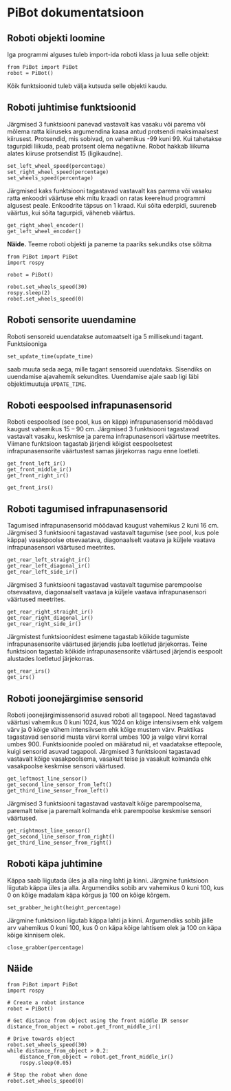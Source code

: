 # PiBot dokumentatsioon

## Roboti objekti loomine

Iga programmi alguses tuleb import-ida roboti klass ja luua selle objekt:

```
from PiBot import PiBot
robot = PiBot()
```

Kõik funktsioonid tuleb välja kutsuda selle objekti kaudu.

## Roboti juhtimise funktsioonid

Järgmised 3 funktsiooni panevad vastavalt kas vasaku või parema või mõlema ratta kiiruseks argumendina kaasa antud protsendi maksimaalsest kiirusest. Protsendid, mis sobivad, on vahemikus -99 kuni 99. Kui tahetakse tagurpidi liikuda, peab protsent olema negatiivne. Robot hakkab liikuma alates kiiruse protsendist 15 (ligikaudne).

```
set_left_wheel_speed(percentage)
set_right_wheel_speed(percentage)
set_wheels_speed(percentage)
```

Järgmised kaks funktsiooni tagastavad vastavalt kas parema või vasaku ratta enkoodri väärtuse ehk mitu kraadi on ratas keerelnud programmi algusest peale. Enkoodrite täpsus on 1 kraad. Kui sõita ederpidi, suureneb väärtus, kui sõita tagurpidi, väheneb väärtus.

```
get_right_wheel_encoder()
get_left_wheel_encoder()
```

**Näide.** Teeme roboti objekti ja paneme ta paariks sekundiks otse sõitma

```
from PiBot import PiBot
import rospy

robot = PiBot()

robot.set_wheels_speed(30)
rospy.sleep(2)
robot.set_wheels_speed(0)
```

## Roboti sensorite uuendamine
Roboti sensoreid uuendatakse automaatselt iga 5 millisekundi tagant. Funktsiooniga

```
set_update_time(update_time)
```

saab muuta seda aega, mille tagant sensoreid uuendataks. Sisendiks on uuendamise ajavahemik sekundites. Uuendamise ajale saab ligi läbi objektimuutuja `UPDATE_TIME`.

## Roboti eespoolsed infrapunasensorid
Roboti eespoolsed (see pool, kus on käpp) infrapunasensorid mõõdavad kaugust vahemikus 15 – 90 cm. Järgmised 3 funktsiooni tagastavad vastavalt vasaku, keskmise ja parema infrapunasensori väärtuse meetrites. Viimane funktsioon tagastab järjendi kõigist eespoolsetest infrapunasensorite väärtustest samas järjekorras nagu enne loetleti.

```
get_front_left_ir()
get_front_middle_ir()
get_front_right_ir()

get_front_irs()
```

## Roboti tagumised infrapunasensorid
Tagumised infrapunasensorid mõõdavad kaugust vahemikus 2 kuni 16 cm.
Järgmised 3 funktsiooni tagastavad vastavalt tagumise (see pool, kus pole käppa) vasakpoolse otsevaatava, diagonaalselt vaatava ja küljele vaatava infrapunasensori väärtused meetrites.

```
get_rear_left_straight_ir()
get_rear_left_diagonal_ir()
get_rear_left_side_ir()
```

Järgmised 3 funktsiooni tagastavad vastavalt tagumise parempoolse otsevaatava, diagonaalselt vaatava ja küljele vaatava infrapunasensori väärtused meetrites.

```
get_rear_right_straight_ir()
get_rear_right_diagonal_ir()
get_rear_right_side_ir()
```

Järgmistest funktsioonidest esimene tagastab kõikide tagumiste infrapunasensorite väärtused järjendis juba loetletud järjekorras. Teine funktsioon tagastab kõikide infrapunasensorite väärtused järjendis eespoolt alustades loetletud järjekorras.

```
get_rear_irs()
get_irs()
```

## Roboti joonejärgimise sensorid
Roboti joonejärgimissensorid asuvad roboti all tagapool. Need tagastavad väärtusi vahemikus 0 kuni 1024, kus 1024 on kõige intensiivsem ehk valgem värv ja 0 kõige vähem intensiivsem ehk kõige mustem värv. Praktikas tagastavad sensorid musta värvi korral umbes 100 ja valge värvi korral umbes 900.
Funktsioonide pooled on määratud nii, et vaadatakse ettepoole, kuigi sensorid asuvad tagapool.
Järgmised 3 funktsiooni tagastavad vastavalt kõige vasakpoolsema, vasakult teise ja vasakult kolmanda ehk vasakpoolse keskmise sensori väärtused.

```
get_leftmost_line_sensor()
get_second_line_sensor_from_left()
get_third_line_sensor_from_left()
```

Järgmised 3 funktsiooni tagastavad vastavalt kõige parempoolsema, paremalt teise ja paremalt kolmanda ehk parempoolse keskmise sensori väärtused.

```
get_rightmost_line_sensor()
get_second_line_sensor_from_right()
get_third_line_sensor_from_right()
```

## Roboti käpa juhtimine
Käppa saab liigutada üles ja alla ning lahti ja kinni.
Järgmine funktsioon liigutab käppa üles ja alla. Argumendiks sobib arv vahemikus 0 kuni 100, kus 0 on kõige madalam käpa kõrgus ja 100 on kõige kõrgem.

```
set_grabber_height(height_percentage)
```

Järgmine funktsioon liigutab käppa lahti ja kinni. Argumendiks sobib jälle arv vahemikus 0 kuni 100, kus 0 on käpa kõige lahtisem olek ja 100 on käpa kõige kinnisem olek.

```
close_grabber(percentage)
```

## Näide
```
from PiBot import PiBot
import rospy

# Create a robot instance
robot = PiBot()

# Get distance from object using the front middle IR sensor
distance_from_object = robot.get_front_middle_ir()

# Drive towards object
robot.set_wheels_speed(30)
while distance_from_object > 0.2:
    distance_from_object = robot.get_front_middle_ir()
    rospy.sleep(0.05)
    
# Stop the robot when done
robot.set_wheels_speed(0)
```
